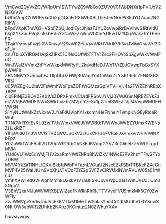 Vm0wd2QyVkZOVWRpUm1SWFYwZG9WbGx0ZUV0V01WbDNXa1pPVlUxV2NEQlVW
bU0xVmpGYWRHVkdXbFpOCmFrRXhWbXBLUzFJeVNrVlViSEJYQ2xac2NGRlhW
bFpoVXpKTmVGZHVSbFZpUjJodlEyc3hjazFJYUZoVwpiRnBvVlhwS1RtVldU
bkpXYkZacFVqSm9kbEV5YzNoWFZrWnpVbXhrYUFwTlZYQkpWakZhYTFVeFRr
ZFgKYmtwaFVqSjRWRmxyV25kWFZrVjVaVWRHYW1KVk5VaFdiWGhyWVZGd1Uy
SnJTblpXYlRGM1VqSkZlRk51ClNsQUtWbTFTV1Zsc2FHOVdSbXgwWkVWMFdG
WnJWalZVVmxZd1YwWkpkMWRyYUZkaVdHaDJWbTVrZDJGVwpTbGxSYXpWWFlr
ZFNNMVY2UmxabFJtUlpDbUZHWjB0WmJYaGhWakZzYzJGRlRsZFNiRXBXVlRJ
d05WZEgKU2taV2FsWmhWbFpaZDFsWGMzaGpiVTVHVjJ4a2FWZEhhREpXYlRW
clpERlNjZ3BOV0ZKb1VsZDRXRmxVClJrdFRSbVJYVjJ0YWJGSnNjREZEYkZa
elZWVjBWMDFIVWxSWk1uaFhZMVpTYzFSc1pGTmlSWEJhVjJ4VwpWMDFHVW5N
S1YyNUtWMkZzV2xaV2JYaFdUVlphY2xkcmNHeFNhelY1VmpKNGEyRldaRWhh
TTNCWFlXdEsKU0ZwRVJsWmxVWEJVWVRKb1VWWnJWVEZYUmxKWENsZHJkRlZT
YlhoWldUTndWMVl3TVZaWGJuQkVZa1UxCk1GbFVRakJXVmxwWVlVWlNXbFpX
Y0ZoWk1WcFBaRVU1V0dWR1RtbGhNSEJKVmpGYVZ3cGhhelZZVW01TgpTMVl4
YUd0VU1WcEdWMjFHV2xaRmNIWlZNRnBhWlZkV1NWcEZPV2hsYTFwSFYxZDBW
MVV4YkZaTlNHUlQKVjBkb1dWbFVTazhLVGtaU2NscEZkR3BrTTBKeFZXeGti
MVF4V25WalJtUm9VbXhLV1VOdFZrZGpSVFZvClRVUldNVmRVUW05a01rWnlU
VmhXVW1KdGVFVlphMmhEQ2xkV1VYaGFSRUpvVWpCd1dsWlhOVU5TUm05NgpV
V3BhV2xaNlJuWlVWRXBLWlZad1NWRnRhRlJTTVVveFVUSmtkMk5CY0ZwWFIy
ZzJWMVpvYndwTmJVcFkKVTIxM1MwTnVSalJsYm5Cd1dtMUdhV1ZIYXowS0Nt
OW5abWR2ZUhKb2NXbz0KCmtuc2N0ZWhuYXA=

biuvsiywgw